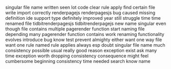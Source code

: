 singular file name written seen lot code clear rule apply find certain file write import correctly renderpagejs renderpagesjs bug caused missing definition ide support type definitely improved year still struggle time time renamed file tidbitrenderpagesjs tidbitrenderpagejs new name singular even though file contains multiple pagerender function start naming file depending many pagerender function contains work renaming functionality evolves introduce bug know test prevent almighty either want one way file want one rule named rule applies always esp doubt singular file name much consistency possible usual really good reason exception exist ask many time exception worth dropping consistency consequence might feel cumbersome beginning consistency time needed search know name